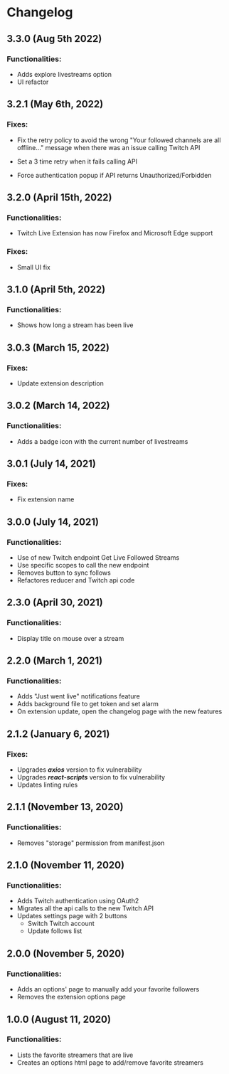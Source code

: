 # Changelog

## 3.3.0 (Aug 5th 2022)

### Functionalities:
- Adds explore livestreams option
- UI refactor

## 3.2.1 (May 6th, 2022)

### Fixes:

- Fix the retry policy to avoid the wrong "Your followed channels are all offline..." message when there was an issue calling Twitch API

- Set a 3 time retry when it fails calling API

- Force authentication popup if API returns Unauthorized/Forbidden

## 3.2.0 (April 15th, 2022)

### Functionalities:
- Twitch Live Extension has now Firefox and Microsoft Edge support

### Fixes:

- Small UI fix

## 3.1.0 (April 5th, 2022)

### Functionalities:
- Shows how long a stream has been live

## 3.0.3 (March 15, 2022)

### Fixes:

- Update extension description

## 3.0.2 (March 14, 2022)

### Functionalities:

- Adds a badge icon with the current number of livestreams

## 3.0.1 (July 14, 2021)

### Fixes:

- Fix extension name

## 3.0.0 (July 14, 2021)

### Functionalities:

- Use of new Twitch endpoint Get Live Followed Streams
- Use specific scopes to call the new endpoint
- Removes button to sync follows
- Refactores reducer and Twitch api code

## 2.3.0 (April 30, 2021)

### Functionalities:

- Display title on mouse over a stream 

## 2.2.0 (March 1, 2021)

### Functionalities:

- Adds "Just went live" notifications feature
- Adds background file to get token and set alarm
- On extension update, open the changelog page with the new features

## 2.1.2 (January 6, 2021)

### Fixes:

- Upgrades **_axios_** version to fix vulnerability
- Upgrades **_react-scripts_** version to fix vulnerability
- Updates linting rules

## 2.1.1 (November 13, 2020)

### Functionalities:

- Removes "storage" permission from manifest.json

## 2.1.0 (November 11, 2020)

### Functionalities:

- Adds Twitch authentication using OAuth2
- Migrates all the api calls to the new Twitch API
- Updates settings page with 2 buttons
    - Switch Twitch account
    - Update follows list

## 2.0.0 (November 5, 2020)

### Functionalities:

- Adds an options' page to manually add your favorite followers
- Removes the extension options page

## 1.0.0 (August 11, 2020)

### Functionalities:

- Lists the favorite streamers that are live
- Creates an options html page to add/remove favorite streamers
